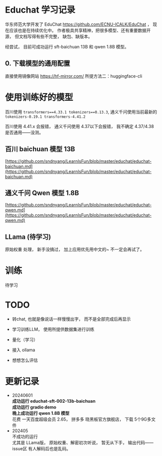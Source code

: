 # Educhat 学习记录

华东师范大学开发了 EduChat https://github.com/ECNU-ICALK/EduChat ， 现在应该也是在持续优化中。 作者极具共享精神，把很多模型、还有重要数据开源， 但文档写得有些不完整， 缺包、缺版本。 

经尝试， 目前可成功运行 sft-baichuan 13B 和 qwen 1.8B 模型。 

## 0. 下载模型的通用配置

直接使用镜像网站 https://hf-mirror.com/ 所提方法二：huggingface-cli




# 使用训练好的模型

百川使用 `transformers==4.33.1 tokenizers==0.13.3`,  通义千问使用当前最新的`tokenizers-0.19.1 transformers-4.41.2`

百川使用 4.41.x 会报错， 通义千问使用 4.37以下会报错， 我不确定 4.37/4.38 是否通用——没测。


## 百川 baichuan 模型 13B

[https://github.com/sndnyang/LearnIsFun/blob/master/educhat/educhat-baichuan.md](https://github.com/sndnyang/LearnIsFun/blob/master/educhat/educhat-baichuan.md)

## 通义千问 Qwen 模型  1.8B

[https://github.com/sndnyang/LearnIsFun/blob/master/educhat/educhat-qwen.md](https://github.com/sndnyang/LearnIsFun/blob/master/educhat/educhat-qwen.md)


## LLama (待学习)

原始权重 处理， 新手没搞过， 加上应用优先用中文的~ 不一定会再试了。



# 训练

待学习



# TODO

- 转chat, 也就是像说话一样慢慢出字， 而不是全部完成后再显示

- 学习训练LLM， 使用所提供数据集进行训练

- 量化（学习）

- 接入 ollama

- 想想怎么评估


# 更新记录
- 20240601   
   **成功运行 educhat-sft-002-13b-baichuan**    
   **成功运行 gradio demo**   
   **晚上成功运行 qwen 1.8B 模型**    
   花费 一天百度超级会员 2.65， 拼多多 晓黑板官方旗舰店， 下载 5个9G多文件  
- 202405  
   不成功的运行  
   尤其是 LLama版， 原始权重、解密初次听说， 暂无从下手， 输出代码——issue区 有人解码后也是乱码。
   